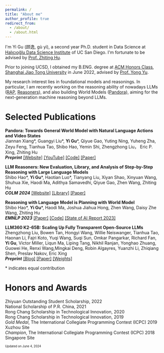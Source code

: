 ```yaml
---
permalink: /
title: "About me"
author_profile: true
redirect_from: 
  - /about/
  - /about.html
---
```


I'm Yi Gu (顾逸, gù yì), a second year Ph.D. student in Data Science at [Halıcıoğlu Data Science Institute](https://datascience.ucsd.edu) of UC San Diego.
I'm fortunate to be advised by [Prof. Zhiting Hu](https://zhiting.ucsd.edu).

Prior to joining UCSD, I obtained my B.ENG. degree at [ACM Honors Class](https://acm.sjtu.edu.cn/home),
[Shanghai Jiao Tong University](https://www.sjtu.edu.cn) in June 2022,
advised by [Prof. Yong Yu](https://apex.sjtu.edu.cn/members/yyu).

My research interest lies in foundational models and reasonings.
In particular,
I am recently working on the reasoning ability of nowadays LLMs ([RAP](#rap), [Reasoners](#reasoners)),
and also building World Models ([Pandora](#pandora)),
aiming for the next-generation machine reasoning beyond LLMs.

Selected Publications
======
<a name="pandora"></a>
**Pandora: Towards General World Model with Natural Language Actions and Video States**\
Jiannan Xiang\*, Guangyi Liu\*, **Yi Gu**\*, Qiyue Gao, Yuting Ning, Yuheng Zha, Zeyu Feng, Tianhua Tao, Shibo Hao, Yemin Shi, Zhengzhong Liu， Eric P. Xing, Zhiting Hu\
***Preprint*** [[Website]](https://world-model.ai) [[YouTube]](https://www.youtube.com/watch?v=nSKqr1Fl91g) [[Code]](https://github.com/maitrix-org/Pandora) [[Paper]](https://world-model.maitrix.org/assets/pandora.pdf)

<a name="reasoners"></a>
**LLM Reasoners: New Evaluation, Library, and Analysis of Step-by-Step Reasoning with Large Language Models**\
Shibo Hao\*, **Yi Gu**\*, Haotian Luo\*, Tianyang Liu, Xiyan Shao, Xinyuan Wang, Shuhua Xie, Haodi Ma, Adithya Samavedhi, Qiyue Gao, Zhen Wang, Zhiting Hu\
***COLM 2024*** [[Website]](https://www.llm-reasoners.net) [[Library]](https://github.com/maitrix-org/llm-reasoners) [[Paper]](https://arxiv.org/abs/2404.05221)

<a name="rap"></a>
**Reasoning with Language Model is Planning with World Model**\
Shibo Hao\*, **Yi Gu**\*, Haodi Ma, Joshua Jiahua Hong, Zhen Wang, Daisy Zhe Wang, Zhiting Hu\
***EMNLP 2023*** [[Paper]](https://arxiv.org/abs/2305.14992) [[Code]](https://github.com/Ber666/RAP) [[State of AI Report 2023]](https://docs.google.com/presentation/d/156WpBF_rGvf4Ecg19oM1fyR51g4FAmHV3Zs0WLukrLQ/edit#slide=id.g24daeb7f4f0_0_3930)

<a name="k2"></a>
**LLM360 K2-65B: Scaling Up Fully Transparent Open-Source LLMs**\
Zhengzhong Liu, Bowen Tan, Hongyi Wang, Willie Neiswanger, Tianhua Tao, Haonan Li, Fajri Koto, Yuqi Wang, Suqi Sun, Omkar Pangarkar, Richard Fan, **Yi Gu**, Victor Miller, Liqun Ma, Liping Tang, Nikhil Ranjan, Yonghao Zhuang, Guowei He, Renxi Wang,Mingkai Deng, Robin Algayres, Yuanzhi Li, Zhiqiang Shen, Preslav Nakov, Eric Xing\
***Preprint*** [[Blog]](https://www.llm360.ai/blog/several-new-releases-to-further-our-mission.html) [[Paper]](https://www.llm360.ai/paper2.pdf) [[Weights]](https://huggingface.co/LLM360/K2)

\* indicates equal contribution

Honors and Awards
======
Zhiyuan Outstanding Student Scholarship, 2022\
National Scholarship of P.R. China, 2021\
Rong Chang Scholarship in Technological Innovation, 2020\
Rong Chang Scholarship in Technological Innovation, 2019\
*Gold Medal*, The International Collegiate Programming Contest (ICPC) 2019 Xuzhou Site\
*Champion*, The International Collegiate Programming Contest (ICPC) 2018 Singapore Site


<sub><sup>Updated on June 4, 2024</sup></sub>
